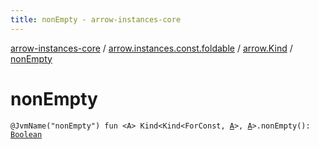 ```yaml
---
title: nonEmpty - arrow-instances-core
---
```


[arrow-instances-core](../../index.html) / [arrow.instances.const.foldable](../index.html) / [arrow.Kind](index.html) / [nonEmpty](./non-empty.html)

# nonEmpty

`@JvmName("nonEmpty") fun <A> Kind<Kind<ForConst, `[`A`](non-empty.html#A)`>, `[`A`](non-empty.html#A)`>.nonEmpty(): `[`Boolean`](https://kotlinlang.org/api/latest/jvm/stdlib/kotlin/-boolean/index.html)